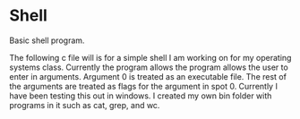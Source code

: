 # Shell
Basic shell program.

The following c file will is for a simple shell I am working on for my operating systems class.  Currently the program allows the program allows the user to enter in arguments.
Argument 0 is treated as an executable file.  The rest of the arguments are treated as flags for the argument in spot 0.
Currently I have been testing this out in windows.  I created my own bin folder with programs in it such as cat, grep, and wc.
